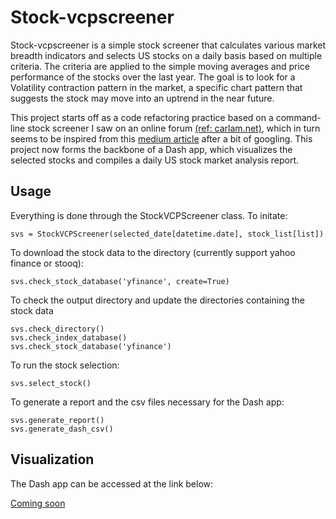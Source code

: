 # Stock-vcpscreener

Stock-vcpscreener is a simple stock screener that calculates various market breadth indicators and selects US stocks on a daily basis based on multiple criteria. The criteria are applied to the simple moving averages and price performance of the stocks over the last year. The goal is to look for a Volatility contraction pattern in the market, a specific chart pattern that suggests the stock may move into an uptrend in the near future.

This project starts off as a code refactoring practice based on a command-line stock screener I saw on an online forum [(ref: carlam.net)](https://carlam.net/), which in turn seems to be inspired from this [medium article](https://towardsdatascience.com/making-a-stock-screener-with-python-4f591b198261) after a bit of googling. This project now forms the backbone of a Dash app, which visualizes the selected stocks and compiles a daily US stock market analysis report.


## Usage

Everything is done through the StockVCPScreener class. To initate:
```
svs = StockVCPScreener(selected_date[datetime.date], stock_list[list])
```

To download the stock data to the directory (currently support yahoo finance or stooq):
```
svs.check_stock_database('yfinance', create=True)
```

To check the output directory and update the directories containing the stock data
```
svs.check_directory()
svs.check_index_database()
svs.check_stock_database('yfinance')
```

To run the stock selection:
```
svs.select_stock()
```

To generate a report and the csv files necessary for the Dash app:
```
svs.generate_report()
svs.generate_dash_csv()
```

## Visualization

The Dash app can be accessed at the link below:

[Coming soon](http://commingsoon.com)


